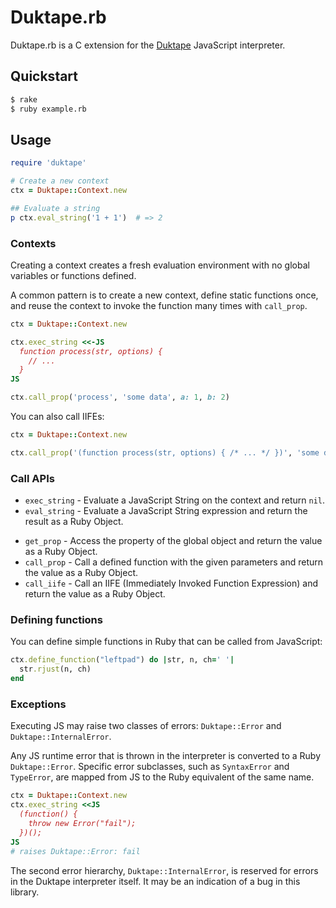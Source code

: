 # Duktape.rb

Duktape.rb is a C extension for the [Duktape](http://duktape.org/) JavaScript
interpreter.

## Quickstart

```sh
$ rake
$ ruby example.rb
```

## Usage

```ruby
require 'duktape'

# Create a new context
ctx = Duktape::Context.new

## Evaluate a string
p ctx.eval_string('1 + 1')  # => 2
```

### Contexts

Creating a context creates a fresh evaluation environment with no global
variables or functions defined.

A common pattern is to create a new context, define static functions once, and
reuse the context to invoke the function many times with `call_prop`.

``` ruby
ctx = Duktape::Context.new

ctx.exec_string <<-JS
  function process(str, options) {
    // ...
  }
JS

ctx.call_prop('process', 'some data', a: 1, b: 2)
```

You can also call IIFEs:

``` ruby
ctx = Duktape::Context.new

ctx.call_prop('(function process(str, options) { /* ... */ })', 'some data', a: 1, b: 2)
```

### Call APIs

* `exec_string` - Evaluate a JavaScript String on the context and return `nil`.
* `eval_string` - Evaluate a JavaScript String expression and return the result
                  as a Ruby Object.
- `get_prop`    - Access the property of the global object and return the value
                  as a Ruby Object.
- `call_prop`   - Call a defined function with the given parameters and return
                  the value as a Ruby Object.
- `call_iife`   - Call an IIFE (Immediately Invoked Function Expression) and
                  return the value as a Ruby Object.

### Defining functions

You can define simple functions in Ruby that can be called from
JavaScript:

```ruby
ctx.define_function("leftpad") do |str, n, ch=' '|
  str.rjust(n, ch)
end
```

### Exceptions

Executing JS may raise two classes of errors: `Duktape::Error` and
`Duktape::InternalError`.

Any JS runtime error that is thrown in the interpreter is converted to a Ruby
`Duktape::Error`. Specific error subclasses, such as `SyntaxError` and
`TypeError`, are mapped from JS to the Ruby equivalent of the same name.

``` ruby
ctx = Duktape::Context.new
ctx.exec_string <<JS
  (function() {
    throw new Error("fail");
  })();
JS
# raises Duktape::Error: fail
```

The second error hierarchy, `Duktape::InternalError`, is reserved for errors
in the Duktape interpreter itself. It may be an indication of a bug in this
library.
